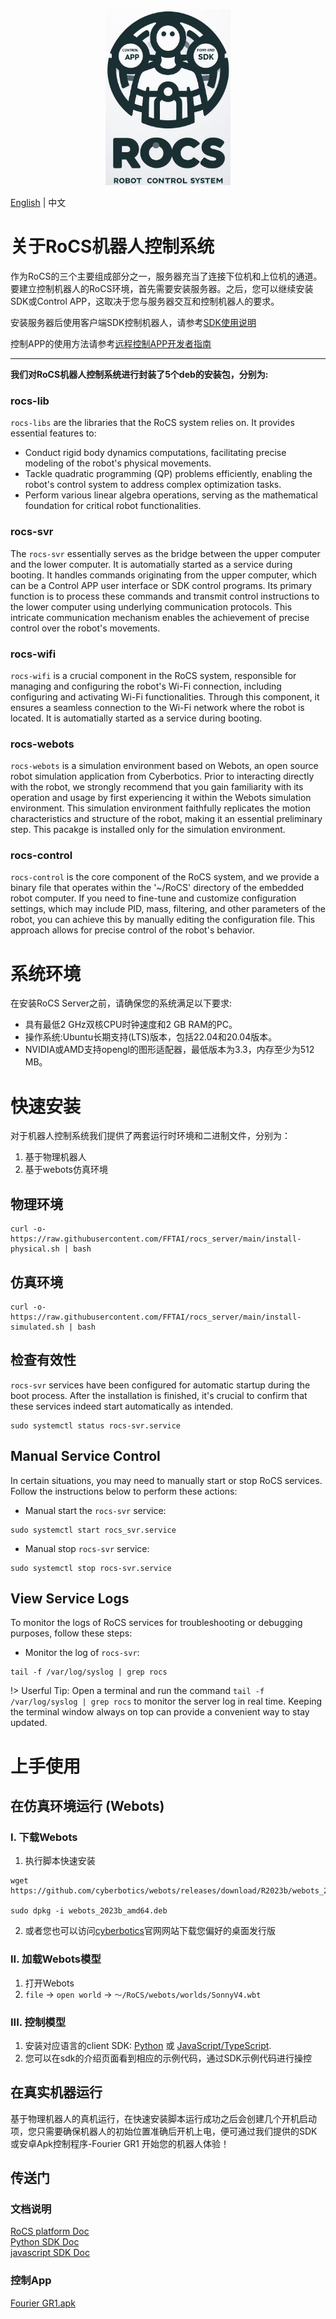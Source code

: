 <p align="center">
    <a href="https://fftai.github.io" target="_blank" rel="noopener noreferrer">
        <img width="200" src="assets/ico.jpg" alt="Vue logo">
    </a>
</p>

[English](./readme.md) | 中文

# 关于RoCS机器人控制系统

作为RoCS的三个主要组成部分之一，服务器充当了连接下位机和上位机的通道。要建立控制机器人的RoCS环境，首先需要安装服务器。之后，您可以继续安装SDK或Control APP，这取决于您与服务器交互和控制机器人的要求。

安装服务器后使用客户端SDK控制机器人，请参考[SDK使用说明](https://github.com/FFTAI/fftai.github.io/blob/main/docs/quick_start/setup_for_physical_robot.md)

控制APP的使用方法请参考[远程控制APP开发者指南](https://github.com/FFTAI/fftai.github.io/blob/main/docs/demo_app/app_project_setup.md)

---
**我们对RoCS机器人控制系统进行封装了5个deb的安装包，分别为:** 

### rocs-lib

`rocs-libs` are the libraries that the RoCS system relies on. It provides essential features to:

* Conduct rigid body dynamics computations, facilitating precise modeling of the robot's physical movements.
* Tackle quadratic programming (QP) problems efficiently, enabling the robot's control system to address complex optimization tasks.
* Perform various linear algebra operations, serving as the mathematical foundation for critical robot functionalities.

### rocs-svr

The `rocs-svr` essentially serves as the bridge between the upper computer and the lower computer. It is automatially started as a service during booting. It handles commands originating from the upper computer, which can be a Control APP user interface or SDK control programs. Its primary function is to process these commands and transmit control instructions to the lower computer using underlying communication protocols. This intricate communication mechanism enables the achievement of precise control over the robot's movements.

### rocs-wifi

`rocs-wifi` is a crucial component in the RoCS system, responsible for managing and configuring the robot's Wi-Fi connection, including configuring and activating Wi-Fi functionalities. Through this component, it ensures a seamless connection to the Wi-Fi network where the robot is located. It is automatially started as a service during booting.

### rocs-webots

`rocs-webots` is a simulation environment based on Webots, an open source robot simulation application from Cyberbotics. Prior to interacting directly with the robot, we strongly recommend that you gain familiarity with its operation and usage by first experiencing it within the Webots simulation environment. This simulation environment faithfully replicates the motion characteristics and structure of the robot, making it an essential preliminary step. This pacakge is installed only for the simulation environment.

### rocs-control

`rocs-control` is the core component of the RoCS system, and we provide a binary file that operates within the '~/RoCS' directory of the embedded robot computer. If you need to fine-tune and customize configuration settings, which may include PID, mass, filtering, and other parameters of the robot, you can achieve this by manually editing the configuration file. This approach allows for precise control of the robot's behavior.


# 系统环境

在安装RoCS Server之前，请确保您的系统满足以下要求:

* 具有最低2 GHz双核CPU时钟速度和2 GB RAM的PC。
* 操作系统:Ubuntu长期支持(LTS)版本，包括22.04和20.04版本。
* NVIDIA或AMD支持opengl的图形适配器，最低版本为3.3，内存至少为512 MB。

# 快速安装

对于机器人控制系统我们提供了两套运行时环境和二进制文件，分别为： 

1. 基于物理机器人
2. 基于webots仿真环境

## 物理环境
```shell
curl -o- https://raw.githubusercontent.com/FFTAI/rocs_server/main/install-physical.sh | bash
```

## 仿真环境
```shell
curl -o- https://raw.githubusercontent.com/FFTAI/rocs_server/main/install-simulated.sh | bash
```

## 检查有效性

`rocs-svr` services have been configured for automatic startup during the boot process. After the installation is finished, it's crucial to confirm that these services indeed start automatically as intended.

```shell
sudo systemctl status rocs-svr.service
```

## Manual Service Control

In certain situations, you may need to manually start or stop RoCS services. Follow the instructions below to perform these actions:

* Manual start the `rocs-svr` service:

```shell
sudo systemctl start rocs_svr.service
```

* Manual stop `rocs-svr` service:

```shell
sudo systemctl stop rocs-svr.service
```

## View Service Logs

To monitor the logs of RoCS services for troubleshooting or debugging purposes, follow these steps:

* Monitor the log of `rocs-svr`:

```shell
tail -f /var/log/syslog | grep rocs
```

!> Userful Tip: Open a terminal and run the command `tail -f /var/log/syslog | grep rocs` to monitor the server log in real time. Keeping the terminal window always on top can provide a convenient way to stay updated.



# 上手使用

## 在仿真环境运行 (Webots)

### I. 下载Webots

1. 执行脚本快速安装
```shell
wget https://github.com/cyberbotics/webots/releases/download/R2023b/webots_2023b_amd64.deb

sudo dpkg -i webots_2023b_amd64.deb
```

2. 或者您也可以访问[cyberbotics](https://www.cyberbotics.com/)官网网站下载您偏好的桌面发行版 

### II. 加载Webots模型
1. 打开Webots
2. `file` -> `open world` -> `～/RoCS/webots/worlds/SonnyV4.wbt`

### III. 控制模型
1. 安装对应语言的client SDK: [Python](https://pypi.org/project/rocs-client/) 或 [JavaScript/TypeScript]().
2. 您可以在sdk的介绍页面看到相应的示例代码，通过SDK示例代码进行操控

## 在真实机器运行

基于物理机器人的真机运行，在快速安装脚本运行成功之后会创建几个开机启动项，您只需要确保机器人的初始位置准确后开机上电，便可通过我们提供的SDK或安卓Apk控制程序-Fourier GR1 开始您的机器人体验！


## 传送门

### 文档说明
[RoCS platform Doc](http://fftai.github.io/)   
[Python SDK Doc](https://fftai.github.io/docs/sdk_py/)  
[javascript SDK Doc](https://fftai.github.io/docs/sdk_js/)  

### 控制App
[Fourier GR1.apk](https://github.com/FFTAI/rocs_app/releases/download/v1.1/ROCS-App-1.1.30.apk)
